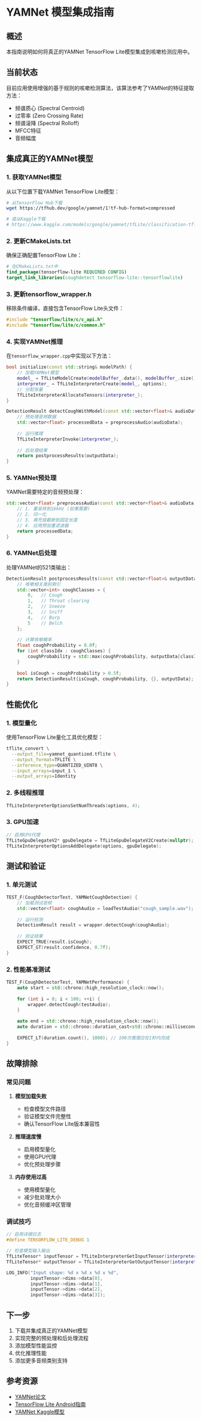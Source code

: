 # YAMNet 模型集成指南

## 概述

本指南说明如何将真正的YAMNet TensorFlow Lite模型集成到咳嗽检测应用中。

## 当前状态

目前应用使用增强的基于规则的咳嗽检测算法，该算法参考了YAMNet的特征提取方法：

- 频谱质心 (Spectral Centroid)
- 过零率 (Zero Crossing Rate)  
- 频谱滚降 (Spectral Rolloff)
- MFCC特征
- 音频幅度

## 集成真正的YAMNet模型

### 1. 获取YAMNet模型

从以下位置下载YAMNet TensorFlow Lite模型：

```bash
# 从TensorFlow Hub下载
wget https://tfhub.dev/google/yamnet/1?tf-hub-format=compressed

# 或从Kaggle下载
# https://www.kaggle.com/models/google/yamnet/tfLite/classification-tflite
```

### 2. 更新CMakeLists.txt

确保正确配置TensorFlow Lite：

```cmake
# 在CMakeLists.txt中
find_package(tensorflow-lite REQUIRED CONFIG)
target_link_libraries(coughdetect tensorflow-lite::tensorflowlite)
```

### 3. 更新tensorflow_wrapper.h

移除条件编译，直接包含TensorFlow Lite头文件：

```cpp
#include "tensorflow/lite/c/c_api.h"
#include "tensorflow/lite/c/common.h"
```

### 4. 实现YAMNet推理

在`tensorflow_wrapper.cpp`中实现以下方法：

```cpp
bool initialize(const std::string& modelPath) {
    // 加载YAMNet模型
    model_ = TfLiteModelCreate(modelBuffer_.data(), modelBuffer_.size());
    interpreter_ = TfLiteInterpreterCreate(model_, options);
    // 分配张量
    TfLiteInterpreterAllocateTensors(interpreter_);
}

DetectionResult detectCoughWithModel(const std::vector<float>& audioData) {
    // 预处理音频数据
    std::vector<float> processedData = preprocessAudio(audioData);
    
    // 运行推理
    TfLiteInterpreterInvoke(interpreter_);
    
    // 后处理结果
    return postprocessResults(outputData);
}
```

### 5. YAMNet预处理

YAMNet需要特定的音频预处理：

```cpp
std::vector<float> preprocessAudio(const std::vector<float>& audioData) {
    // 1. 重采样到16kHz (如果需要)
    // 2. 归一化
    // 3. 填充或截断到固定长度
    // 4. 应用预加重滤波器
    return processedData;
}
```

### 6. YAMNet后处理

处理YAMNet的521类输出：

```cpp
DetectionResult postprocessResults(const std::vector<float>& outputData) {
    // 咳嗽相关类别索引
    std::vector<int> coughClasses = {
        0,   // Cough
        1,   // Throat clearing  
        2,   // Sneeze
        3,   // Sniff
        4,   // Burp
        5    // Belch
    };
    
    // 计算咳嗽概率
    float coughProbability = 0.0f;
    for (int classIdx : coughClasses) {
        coughProbability = std::max(coughProbability, outputData[classIdx]);
    }
    
    bool isCough = coughProbability > 0.5f;
    return DetectionResult{isCough, coughProbability, {}, outputData};
}
```

## 性能优化

### 1. 模型量化

使用TensorFlow Lite量化工具优化模型：

```bash
tflite_convert \
  --output_file=yamnet_quantized.tflite \
  --output_format=TFLITE \
  --inference_type=QUANTIZED_UINT8 \
  --input_arrays=input_1 \
  --output_arrays=Identity
```

### 2. 多线程推理

```cpp
TfLiteInterpreterOptionsSetNumThreads(options, 4);
```

### 3. GPU加速

```cpp
// 启用GPU代理
TfLiteGpuDelegateV2* gpuDelegate = TfLiteGpuDelegateV2Create(nullptr);
TfLiteInterpreterOptionsAddDelegate(options, gpuDelegate);
```

## 测试和验证

### 1. 单元测试

```cpp
TEST_F(CoughDetectorTest, YAMNetCoughDetection) {
    // 加载测试音频
    std::vector<float> coughAudio = loadTestAudio("cough_sample.wav");
    
    // 运行检测
    DetectionResult result = wrapper.detectCough(coughAudio);
    
    // 验证结果
    EXPECT_TRUE(result.isCough);
    EXPECT_GT(result.confidence, 0.7f);
}
```

### 2. 性能基准测试

```cpp
TEST_F(CoughDetectorTest, YAMNetPerformance) {
    auto start = std::chrono::high_resolution_clock::now();
    
    for (int i = 0; i < 100; ++i) {
        wrapper.detectCough(testAudio);
    }
    
    auto end = std::chrono::high_resolution_clock::now();
    auto duration = std::chrono::duration_cast<std::chrono::milliseconds>(end - start);
    
    EXPECT_LT(duration.count(), 1000); // 100次推理应在1秒内完成
}
```

## 故障排除

### 常见问题

1. **模型加载失败**
   - 检查模型文件路径
   - 验证模型文件完整性
   - 确认TensorFlow Lite版本兼容性

2. **推理速度慢**
   - 启用模型量化
   - 使用GPU代理
   - 优化预处理步骤

3. **内存使用过高**
   - 使用模型量化
   - 减少批处理大小
   - 优化音频缓冲区管理

### 调试技巧

```cpp
// 启用详细日志
#define TENSORFLOW_LITE_DEBUG 1

// 检查模型输入输出
TfLiteTensor* inputTensor = TfLiteInterpreterGetInputTensor(interpreter_, 0);
TfLiteTensor* outputTensor = TfLiteInterpreterGetOutputTensor(interpreter_, 0);

LOG_INFO("Input shape: %d x %d x %d x %d", 
         inputTensor->dims->data[0],
         inputTensor->dims->data[1], 
         inputTensor->dims->data[2],
         inputTensor->dims->data[3]);
```

## 下一步

1. 下载并集成真正的YAMNet模型
2. 实现完整的预处理和后处理流程
3. 添加模型性能监控
4. 优化推理性能
5. 添加更多音频类别支持

## 参考资源

- [YAMNet论文](https://arxiv.org/abs/1609.09430)
- [TensorFlow Lite Android指南](https://www.tensorflow.org/lite/android/development)
- [YAMNet Kaggle模型](https://www.kaggle.com/models/google/yamnet/tfLite/classification-tflite) 